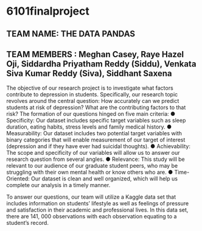 # 6101finalproject

## TEAM NAME: THE DATA PANDAS

## TEAM MEMBERS : Meghan Casey, Raye Hazel Oji, Siddardha Priyatham Reddy (Siddu), Venkata Siva Kumar Reddy (Siva), Siddhant Saxena

The objective of our research project is to investigate what factors contribute to depression in
students. Specifically, our research topic revolves around the central question: How accurately
can we predict students at risk of depression? What are the contributing factors to that risk? The
formation of our questions hinged on five main criteria:
● Specificity: Our dataset includes specific target variables such as sleep duration, eating
habits, stress levels and family medical history.
● Measurability: Our dataset includes two potential target variables with binary categories
that will enable measurement of our target of interest (depression and if they have ever
had suicidal thoughts).
● Achievability: The scope and specificity of our variables will allow us to answer our
research question from several angles.
● Relevance: This study will be relevant to our audience of our graduate student peers, who
may be struggling with their own mental health or know others who are.
● Time-Oriented: Our dataset is clean and well organized, which will help us complete our
analysis in a timely manner.

To answer our questions, our team will utilize a Kaggle data set that includes information on
students’ lifestyle as well as feelings of pressure and satisfaction in their academic and
professional lives. In this data set, there are 141, 000 observations with each observation
equating to a student’s record.
